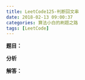 ```yaml
---
title: LeetCode125-判断回文串
date: 2018-02-13 09:00:37
categories: 算法小白的刷题之路
tags: [LeetCode]
---
```


**题目：**



**分析**



**解答：**

````java


````









